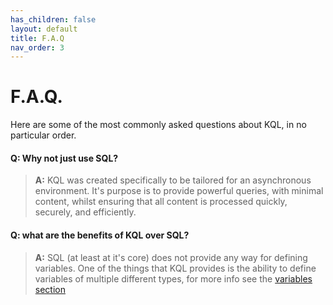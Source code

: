 ```yaml
---
has_children: false
layout: default
title: F.A.Q
nav_order: 3
---
```


# F.A.Q.
Here are some of the most commonly asked questions about KQL, in no particular order.

#### Q: Why not just use SQL?
> **A:** KQL was created specifically to be tailored for an asynchronous environment. It's purpose is to provide powerful queries, with minimal content, whilst ensuring that all content is processed quickly, securely, and efficiently.

#### Q: what are the benefits of KQL over SQL?
> **A:** SQL (at least at it's core) does not provide any way for defining variables. One of the things that KQL provides is the ability to define variables of multiple different types, for more info see the [variables section](syntax/variables)
